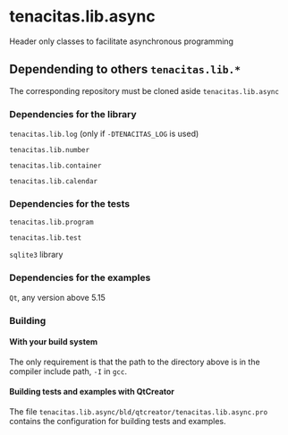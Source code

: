 # tenacitas.lib.async
Header only classes to facilitate asynchronous programming

## Dependending to others `tenacitas.lib.*` 
The corresponding repository must be cloned aside `tenacitas.lib.async`

### Dependencies for the library

`tenacitas.lib.log` (only if `-DTENACITAS_LOG` is used)

`tenacitas.lib.number`

`tenacitas.lib.container`

`tenacitas.lib.calendar`

### Dependencies for the tests

`tenacitas.lib.program`

`tenacitas.lib.test`

`sqlite3` library

### Dependencies for the examples
`Qt`, any version above 5.15

### Building

#### With your build system
The only requirement is that the path to the directory above is in the compiler include path, `-I` in `gcc`.

#### Building tests and examples with QtCreator
The file `tenacitas.lib.async/bld/qtcreator/tenacitas.lib.async.pro` contains the configuration for building tests and examples.



